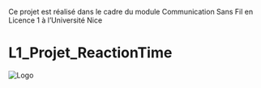 Ce projet est réalisé dans le cadre du module Communication Sans Fil en Licence 1 à l’Université Nice
# L1_Projet_ReactionTime
![Logo](https://github.com/user-attachments/assets/cf1b1466-6187-452f-ae81-30949c762fc3)
